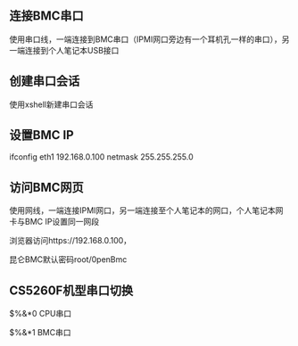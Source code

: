 ## 连接BMC串口

使用串口线，一端连接到BMC串口（IPMI网口旁边有一个耳机孔一样的串口），另一端连接到个人笔记本USB接口

## 创建串口会话

使用xshell新建串口会话

## 设置BMC IP

ifconfig eth1 192.168.0.100 netmask 255.255.255.0

## 访问BMC网页

使用网线，一端连接IPMI网口，另一端连接至个人笔记本的网口，个人笔记本网卡与BMC IP设置同一网段

浏览器访问https://192.168.0.100，

昆仑BMC默认密码root/0penBmc

## CS5260F机型串口切换

$%&*0  CPU串口

$%&*1  BMC串口